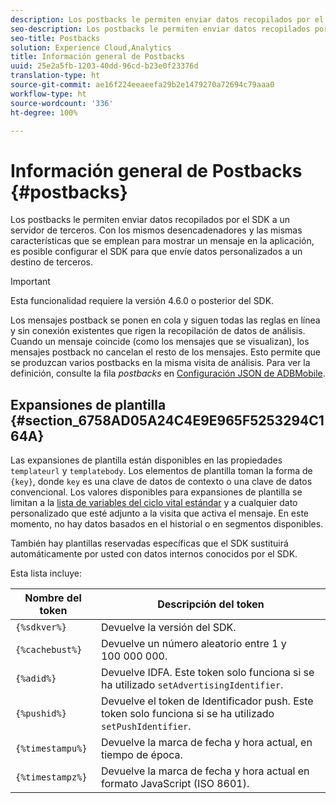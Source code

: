 ```yaml
---
description: Los postbacks le permiten enviar datos recopilados por el SDK a un servidor de terceros. Con los mismos desencadenadores y las mismas características que se emplean para mostrar un mensaje en la aplicación, es posible configurar el SDK para que envíe datos personalizados a un destino de terceros.
seo-description: Los postbacks le permiten enviar datos recopilados por el SDK a un servidor de terceros. Con los mismos desencadenadores y las mismas características que se emplean para mostrar un mensaje en la aplicación, es posible configurar el SDK para que envíe datos personalizados a un destino de terceros.
seo-title: Postbacks
solution: Experience Cloud,Analytics
title: Información general de Postbacks
uuid: 25e2a5fb-1203-40dd-96cd-b23e0f23376d
translation-type: ht
source-git-commit: ae16f224eeaeefa29b2e1479270a72694c79aaa0
workflow-type: ht
source-wordcount: '336'
ht-degree: 100%

---
```



# Información general de Postbacks {#postbacks}

Los postbacks le permiten enviar datos recopilados por el SDK a un servidor de terceros. Con los mismos desencadenadores y las mismas características que se emplean para mostrar un mensaje en la aplicación, es posible configurar el SDK para que envíe datos personalizados a un destino de terceros.

>[!IMPORTANT]
>
>Esta funcionalidad requiere la versión 4.6.0 o posterior del SDK.

Los mensajes postback se ponen en cola y siguen todas las reglas en línea y sin conexión existentes que rigen la recopilación de datos de análisis. Cuando un mensaje coincide (como los mensajes que se visualizan), los mensajes postback no cancelan el resto de los mensajes. Esto permite que se produzcan varios postbacks en la misma visita de análisis. Para ver la definición, consulte la fila *postbacks* en  [Configuración JSON de ADBMobile](/help/ios/configuration/json-config/json-config.md).

## Expansiones de plantilla {#section_6758AD05A24C4E9E965F5253294C164A}

Las expansiones de plantilla están disponibles en las propiedades `templateurl` y `templatebody`. Los elementos de plantilla toman la forma de `{key}`, donde `key` es una clave de datos de contexto o una clave de datos convencional. Los valores disponibles para expansiones de plantilla se limitan a la [lista de variables del ciclo vital estándar](/help/ios/metrics.md) y a cualquier dato personalizado que esté adjunto a la visita que activa el mensaje. En este momento, no hay datos basados en el historial o en segmentos disponibles.

También hay plantillas reservadas específicas que el SDK sustituirá automáticamente por usted con datos internos conocidos por el SDK.

Esta lista incluye:

| Nombre del token | Descripción del token |
|--- |--- |
| `{%sdkver%}` | Devuelve la versión del SDK. |
| `{%cachebust%}` | Devuelve un número aleatorio entre 1 y 100 000 000. |
| `{%adid%}` | Devuelve IDFA. Este token solo funciona si se ha utilizado `setAdvertisingIdentifier`. |
| `{%pushid%}` | Devuelve el token de Identificador push. Este token solo funciona si se ha utilizado `setPushIdentifier`. |
| `{%timestampu%}` | Devuelve la marca de fecha y hora actual, en tiempo de época. |
| `{%timestampz%}` | Devuelve la marca de fecha y hora actual en formato JavaScript (ISO 8601). |